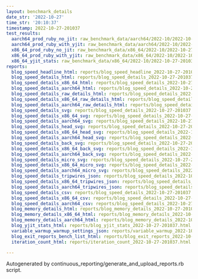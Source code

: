 ```yaml
---
layout: benchmark_details
date_str: '2022-10-27'
time_str: '20:10:37'
timestamp: 2022-10-27-201037
test_results:
  aarch64_prod_ruby_no_jit: raw_benchmark_data/aarch64/2022-10/2022-10-27-201037_basic_benchmark_aarch64_prod_ruby_no_jit.json
  aarch64_prod_ruby_with_yjit: raw_benchmark_data/aarch64/2022-10/2022-10-27-201037_basic_benchmark_aarch64_prod_ruby_with_yjit.json
  x86_64_prod_ruby_no_jit: raw_benchmark_data/x86_64/2022-10/2022-10-27-201037_basic_benchmark_x86_64_prod_ruby_no_jit.json
  x86_64_prod_ruby_with_yjit: raw_benchmark_data/x86_64/2022-10/2022-10-27-201037_basic_benchmark_x86_64_prod_ruby_with_yjit.json
  x86_64_yjit_stats: raw_benchmark_data/x86_64/2022-10/2022-10-27-201037_basic_benchmark_x86_64_yjit_stats.json
reports:
  blog_speed_headline_html: reports/blog_speed_headline_2022-10-27-201037.html
  blog_speed_details_html: reports/blog_speed_details_2022-10-27-201037.html
  blog_speed_details_x86_64_html: reports/blog_speed_details_2022-10-27-201037.x86_64.html
  blog_speed_details_aarch64_html: reports/blog_speed_details_2022-10-27-201037.aarch64.html
  blog_speed_details_raw_details_html: reports/blog_speed_details_2022-10-27-201037.raw_details.html
  blog_speed_details_x86_64_raw_details_html: reports/blog_speed_details_2022-10-27-201037.x86_64.raw_details.html
  blog_speed_details_aarch64_raw_details_html: reports/blog_speed_details_2022-10-27-201037.aarch64.raw_details.html
  blog_speed_details_svg: reports/blog_speed_details_2022-10-27-201037.svg
  blog_speed_details_x86_64_svg: reports/blog_speed_details_2022-10-27-201037.x86_64.svg
  blog_speed_details_aarch64_svg: reports/blog_speed_details_2022-10-27-201037.aarch64.svg
  blog_speed_details_head_svg: reports/blog_speed_details_2022-10-27-201037.head.svg
  blog_speed_details_x86_64_head_svg: reports/blog_speed_details_2022-10-27-201037.x86_64.head.svg
  blog_speed_details_aarch64_head_svg: reports/blog_speed_details_2022-10-27-201037.aarch64.head.svg
  blog_speed_details_back_svg: reports/blog_speed_details_2022-10-27-201037.back.svg
  blog_speed_details_x86_64_back_svg: reports/blog_speed_details_2022-10-27-201037.x86_64.back.svg
  blog_speed_details_aarch64_back_svg: reports/blog_speed_details_2022-10-27-201037.aarch64.back.svg
  blog_speed_details_micro_svg: reports/blog_speed_details_2022-10-27-201037.micro.svg
  blog_speed_details_x86_64_micro_svg: reports/blog_speed_details_2022-10-27-201037.x86_64.micro.svg
  blog_speed_details_aarch64_micro_svg: reports/blog_speed_details_2022-10-27-201037.aarch64.micro.svg
  blog_speed_details_tripwires_json: reports/blog_speed_details_2022-10-27-201037.tripwires.json
  blog_speed_details_x86_64_tripwires_json: reports/blog_speed_details_2022-10-27-201037.x86_64.tripwires.json
  blog_speed_details_aarch64_tripwires_json: reports/blog_speed_details_2022-10-27-201037.aarch64.tripwires.json
  blog_speed_details_csv: reports/blog_speed_details_2022-10-27-201037.csv
  blog_speed_details_x86_64_csv: reports/blog_speed_details_2022-10-27-201037.x86_64.csv
  blog_speed_details_aarch64_csv: reports/blog_speed_details_2022-10-27-201037.aarch64.csv
  blog_memory_details_html: reports/blog_memory_details_2022-10-27-201037.html
  blog_memory_details_x86_64_html: reports/blog_memory_details_2022-10-27-201037.x86_64.html
  blog_memory_details_aarch64_html: reports/blog_memory_details_2022-10-27-201037.aarch64.html
  blog_yjit_stats_html: reports/blog_yjit_stats_2022-10-27-201037.html
  variable_warmup_warmup_settings_json: reports/variable_warmup_2022-10-27-201037.warmup_settings.json
  blog_exit_reports_bench_list_html: reports/blog_exit_reports_2022-10-27-201037.bench_list.html
  iteration_count_html: reports/iteration_count_2022-10-27-201037.html

---
```

Autogenerated by continuous_reporting/generate_and_upload_reports.rb script.
